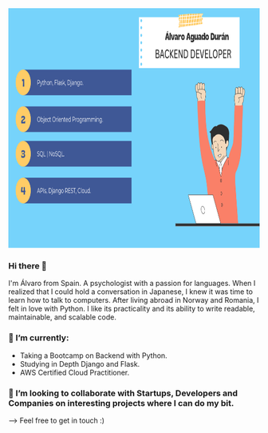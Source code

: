 <img src="https://github.com/alvaroaguadod/alvaroaguadod/blob/main/assets/readme%20github.png" height="480" width="960">



### Hi there 👋
I'm Álvaro from Spain. A psychologist with a passion for languages. When I realized that I could hold a conversation in Japanese, I knew it was time to learn how to talk
to computers. After living abroad in Norway and Romania, I felt in love with Python. I like its practicality and its ability to write readable, maintainable, and scalable code.

### 🌱 I’m currently:
  - Taking a Bootcamp on Backend with Python.
  - Studying in Depth Django and Flask.
  - AWS Certified Cloud Practitioner.

### 🤝 I’m looking to collaborate with Startups, Developers and Companies on interesting projects where I can do my bit.

--> Feel free to get in touch :)
